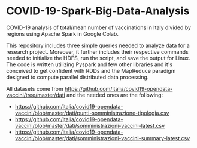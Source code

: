 # COVID-19-Spark-Big-Data-Analysis
COVID-19 analysis of total/mean number of vaccinations in Italy divided by regions using Apache Spark in Google Colab.

This repository includes three simple queries needed to analyze data for a research project. Moreover, it further includes their respective commands needed to initialize the HDFS, run the script, and save the output for Linux. The code is written utilizing Pyspark and few other libraries and it's conceived to get confident with RDDs and the MapReduce paradigm designed to compute parallel distributed data processing.

All datasets come from https://github.com/italia/covid19-opendata-vaccini/tree/master/dati and the needed ones are the following:

- https://github.com/italia/covid19-opendata-vaccini/blob/master/dati/punti-somministrazione-tipologia.csv
- https://github.com/italia/covid19-opendata-vaccini/blob/master/dati/somministrazioni-vaccini-latest.csv
- https://github.com/italia/covid19-opendata-vaccini/blob/master/dati/somministrazioni-vaccini-summary-latest.csv

